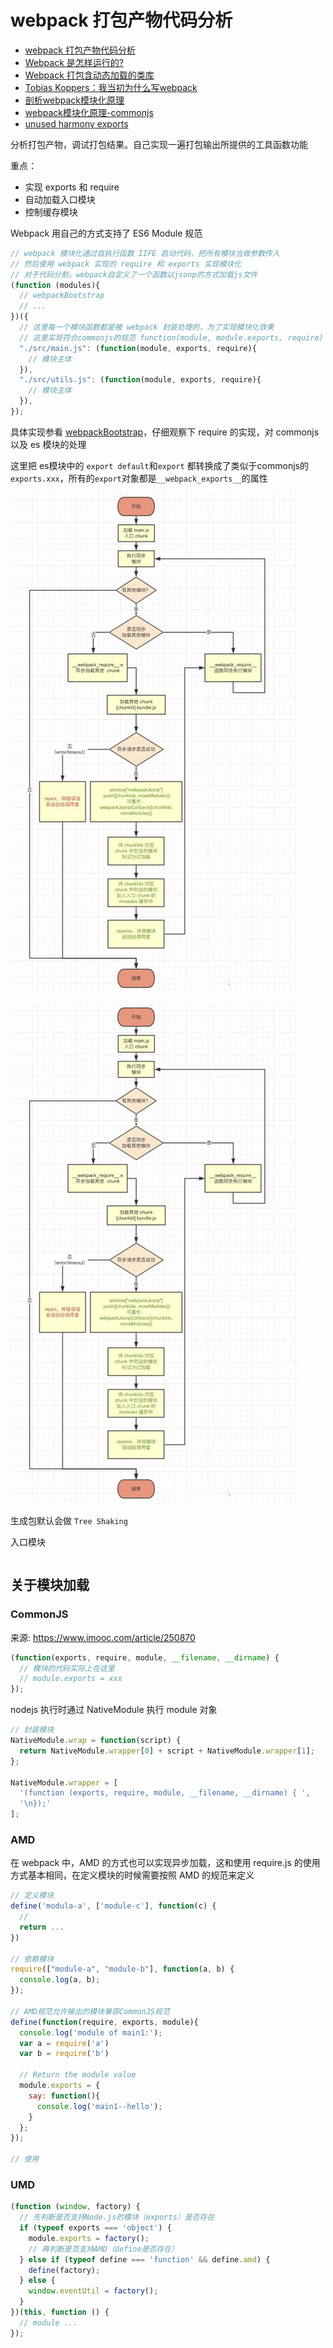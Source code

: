 # webpack 打包产物代码分析

- [webpack 打包产物代码分析](https://hellogithub2014.github.io/2019/01/02/webpack-bundle-code-analysis/)
- [Webpack 是怎样运行的?](https://segmentfault.com/a/1190000019117897)
- [Webpack 打包含动态加载的类库](https://mp.weixin.qq.com/s?__biz=MjM5MTA1MjAxMQ==&mid=2651231515&idx=1&sn=55cd553fd9dcd5302916360a457eebe6&chksm=bd494c9f8a3ec589131ce8cef26fc7de36a1a49f2d0e89245ff864105abdb89229d92e58f26f)
- [Tobias Koppers：我当初为什么写webpack](https://mp.weixin.qq.com/s?__biz=MjM5MTA1MjAxMQ==&mid=2651228535&idx=1&sn=06d7aba782e719c2db719f749d13962a&chksm=bd4950f38a3ed9e5366fbf1944ffa4e70d68ef3e1654ae85537fd123f4c6a6f38f22097dbcac&scene=21#wechat_redirect)
- [剖析webpack模块化原理](https://segmentfault.com/a/1190000014389653)
- [webpack模块化原理-commonjs](https://segmentfault.com/a/1190000010349749)
- [unused harmony exports](https://github.com/lihongxun945/diving-into-webpack/blob/master/8-tree-shaking.md)

分析打包产物，调试打包结果。自己实现一遍打包输出所提供的工具函数功能

重点：

- 实现 exports 和 require
- 自动加载入口模块
- 控制缓存模块

Webpack 用自己的方式支持了 ES6 Module 规范

```js
// webpack 模块化通过自执行函数 IIFE 启动代码，把所有模块当做参数传入
// 然后使用 webpack 实现的 require 和 exports 实现模块化
// 对于代码分割，webpack自定义了一个函数以jsonp的方式加载js文件
(function (modules){
  // webpackBootstrap
  // ...
})({
  // 这里每一个模块函数都是被 webpack 封装处理的，为了实现模块化效果
  // 这里实现符合commonjs的规范 function(module, module.exports, require)
  "./src/main.js": (function(module, exports, require){
    // 模块主体
  }),
  "./src/utils.js": (function(module, exports, require){
    // 模块主体
  }),
});
```

具体实现参看 [webpackBootstrap](./code/1.webpackBootstrap.js)，仔细观察下 require 的实现，对 commonjs 以及 es 模块的处理

这里把 es模块中的 `export default`和`export` 都转换成了类似于commonjs的 `exports.xxx`，所有的`export`对象都是`__webpack_exports__`的属性

![同步执行流程](../../docs/img/async.jpeg)

![异步执行流程](../../docs/img/async.jpeg)

生成包默认会做 `Tree Shaking`

入口模块

```js

```

## 关于模块加载

### CommonJS

来源: https://www.imooc.com/article/250870

```js
(function(exports, require, module, __filename, __dirname) {
  // 模块的代码实际上在这里
  // module.exports = xxx
});
```

nodejs 执行时通过 NativeModule 执行 module 对象

```js
// 封装模块
NativeModule.wrap = function(script) {
  return NativeModule.wrapper[0] + script + NativeModule.wrapper[1];
};

NativeModule.wrapper = [
  '(function (exports, require, module, __filename, __dirname) { ',
  '\n});'
];
```

### AMD

在 webpack 中，AMD 的方式也可以实现异步加载，这和使用 require.js 的使用方式基本相同，在定义模块的时候需要按照 AMD 的规范来定义

```js
// 定义模块
define('modula-a', ['module-c'], function(c) {
  //
  return ...
})

// 依赖模块
require(["module-a", "module-b"], function(a, b) {
  console.log(a, b);
});

// AMD规范允许输出的模块兼容CommonJS规范
define(function(require, exports, module){
  console.log('module of main1:');
  var a = require('a')
  var b = require('b')

  // Return the module value
  module.exports = {
    say: function(){
      console.log('main1--hello');
    }
  };
});

// 使用

```


### UMD

```js
(function (window, factory) {
  // 先判断是否支持Node.js的模块（exports）是否存在
  if (typeof exports === 'object') {
    module.exports = factory();
    // 再判断是否支持AMD（define是否存在）
  } else if (typeof define === 'function' && define.amd) {
    define(factory);
  } else {
    window.eventUtil = factory();
  }
})(this, function () {
  // module ...
});
```
